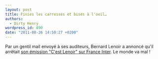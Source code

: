```yaml
---
layout: post
title: Finies les carresses et bises à l'oeil…
authors:
  - Dirty Henry
wordpress_id: 890
date: "2011-08-26 14:58:27 +0200"
---
```


Par un gentil mail envoyé à ses auditeurs, Bernard Lenoir a annoncé qu'il
arrêtait
[son émission "C'est Lenoir" sur France Inter](http://fr.wikipedia.org/wiki/C'est_Lenoir).
Le monde va mal !
